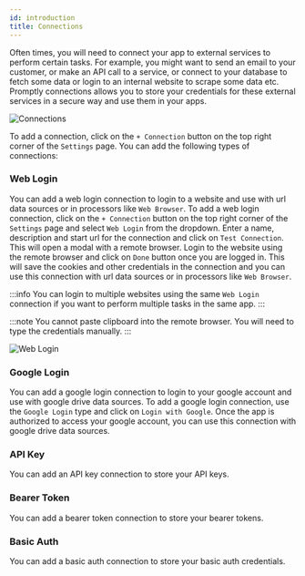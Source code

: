 ```yaml
---
id: introduction
title: Connections
---
```


Often times, you will need to connect your app to external services to perform certain tasks. For example, you might want to send an email to your customer, or make an API call to a service, or connect to your database to fetch some data or login to an internal website to scrape some data etc. Promptly connections allows you to store your credentials for these external services in a secure way and use them in your apps.

![Connections](/img/ui/llmstack-settings.png)

To add a connection, click on the `+ Connection` button on the top right corner of the `Settings` page. You can add the following types of connections:

### Web Login

You can add a web login connection to login to a website and use with url data sources or in processors like `Web Browser`. To add a web login connection, click on the `+ Connection` button on the top right corner of the `Settings` page and select `Web Login` from the dropdown. Enter a name, description and start url for the connection and click on `Test Connection`. This will open a modal with a remote browser. Login to the website using the remote browser and click on `Done` button once you are logged in. This will save the cookies and other credentials in the connection and you can use this connection with url data sources or in processors like `Web Browser`.

:::info
You can login to multiple websites using the same `Web Login` connection if you want to perform multiple tasks in the same app.
:::

:::note
You cannot paste clipboard into the remote browser. You will need to type the credentials manually.
:::

![Web Login](/img/ui/web-login-connection.png)

### Google Login

You can add a google login connection to login to your google account and use with google drive data sources. To add a google login connection, use the `Google Login` type and click on `Login with Google`. Once the app is authorized to access your google account, you can use this connection with google drive data sources.

### API Key

You can add an API key connection to store your API keys.

### Bearer Token

You can add a bearer token connection to store your bearer tokens.

### Basic Auth

You can add a basic auth connection to store your basic auth credentials.
